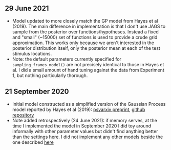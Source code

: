 
## 29 June 2021

- Model updated to more closely match the GP model from Hayes et al (2019).
  The main difference in implementation is that I don't use JAGS to sample from
  the posterior over functions/hypotheses. Instead a fixed and "small" (~15000)
  set of functions is used to provide a crude grid approximation. This works 
  only because we aren't interested in the posterior distribution itself, only
  the posterior mean at each of the test stimulus locations.
- Note: the default parameters currently specified for `sampling_frames_model()`
  are not precisely identical to those in Hayes et al. I did a small amount of
  hand tuning against the data from Experiment 1, but nothing particularly 
  thorough.

## 21 September 2020

- Initial model constructed as a simplified version of the Gaussian Process 
  model reported by Hayes et al (2019): [psyarxiv preprint](https://doi.org/10.17605/OSF.IO/2M83V),
  [github repository](https://github.com/djnavarro/samplingframes)
- Note added retrospectively (24 June 2021): if memory serves, at the time I 
  implemented the model in September 2020 I did toy around informally with other 
  parameter values but didn't find anything better than the settings here. I 
  did not implement any other models beside the one described
  [here](https://github.com/djnavarro/sampling-differences/blob/34966459c5c490a22fa7e9b2baddc4fca4397629/models/sampling_frames_model.R)


